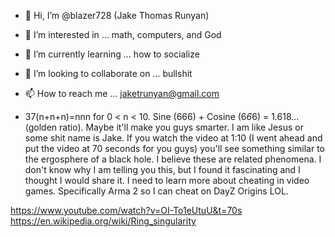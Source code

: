 - 👋 Hi, I’m @blazer728 (Jake Thomas Runyan)
- 👀 I’m interested in ... math, computers, and God
- 🌱 I’m currently learning ... how to socialize
- 💞️ I’m looking to collaborate on ... bullshit
- 📫 How to reach me ... jaketrunyan@gmail.com

- 37(n+n+n)=nnn for 0 < n < 10. Sine (666) + Cosine (6*6*6) = 1.618... (golden ratio). Maybe it'll make you guys smarter. I am like Jesus or some shit name is Jake.
If you watch the video at 1:10 (I went ahead and put the video at 70 seconds for you guys) you'll see something similar to the ergosphere of a black hole. I believe these are related phenomena.
I don't know why I am telling you this, but I found it fascinating and I thought I would share it. I need to learn more about cheating in video games. Specifically Arma 2 so I can cheat on DayZ Origins LOL.

https://www.youtube.com/watch?v=OI-To1eUtuU&t=70s
https://en.wikipedia.org/wiki/Ring_singularity

<!---
blazer728/blazer728 is a ✨ special ✨ repository because its `README.md` (this file) appears on your GitHub profile.
You can click the Preview link to take a look at your changes.
--->

